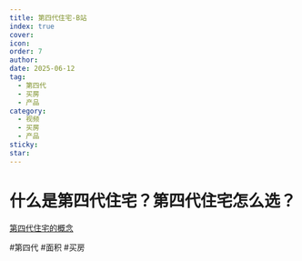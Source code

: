 ```yaml
---
title: 第四代住宅-B站
index: true
cover: 
icon: 
order: 7
author: 
date: 2025-06-12
tag:
  - 第四代
  - 买房
  - 产品
category:
  - 视频
  - 买房
  - 产品
sticky: 
star: 
---
```


# 什么是第四代住宅？第四代住宅怎么选？

[第四代住宅的概念](/guide/01-基础知识/第四代住宅)

<BiliBili bvid="BV1G6wYekENt" title="什么是第四代住宅？第四代住宅怎么选？" />

#第四代 #面积 #买房
